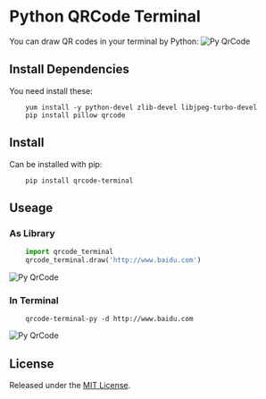 # Python QRCode Terminal
You can draw QR codes in your terminal by Python:
![Py QrCode][cmdqrcode-example-img]

## Install Dependencies
You need install these:
```shell    
    yum install -y python-devel zlib-devel libjpeg-turbo-devel
    pip install pillow qrcode
```

## Install
Can be installed with pip:
``` shell
    pip install qrcode-terminal
```

## Useage

### As Library
```python
    import qrcode_terminal
    qrcode_terminal.draw('http://www.baidu.com')
```
![Py QrCode][pyqrcode-example-img]

### In Terminal
``` shell
    qrcode-terminal-py -d http://www.baidu.com
```
![Py QrCode][cmdqrcode-example-img]

[pyqrcode-example-img]:https://raw.githubusercontent.com/alishtory/qrcode-terminal/master/example/pyqrcode.jpg
[cmdqrcode-example-img]:https://raw.githubusercontent.com/alishtory/qrcode-terminal/master/example/cmdqrcode.jpg

## License
Released under the [MIT License](https://raw.githubusercontent.com/dawndiy/qrcode-terminal/master/LICENSE).
